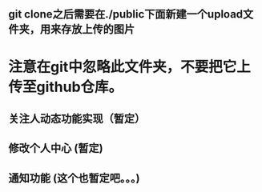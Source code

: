 ## git clone之后需要在./public下面新建一个upload文件夹，用来存放上传的图片
#  注意在git中忽略此文件夹，不要把它上传至github仓库。

## 关注人动态功能实现（暂定）
## 修改个人中心 (暂定)

## 通知功能 (这个也暂定吧。。。)
